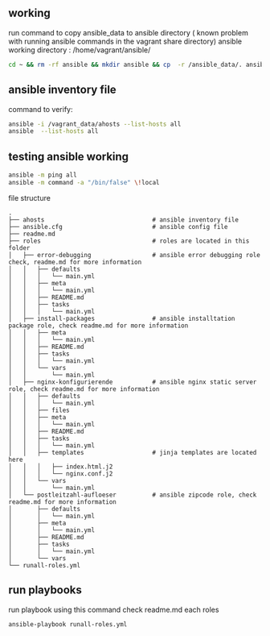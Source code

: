 ## working 

run command to copy ansible_data to ansible directory ( known problem with running ansible commands in the vagrant share directory)
ansible working directory :  /home/vagrant/ansible/

```sh
cd ~ && rm -rf ansible && mkdir ansible && cp  -r /ansible_data/. ansible && cd ansible

```

## ansible inventory file

command to verify: 
``` sh
ansible -i /vagrant_data/ahosts --list-hosts all
ansible  --list-hosts all

```
## testing ansible working

```sh
ansible -m ping all
ansible -m command -a "/bin/false" \!local

```

file structure

```tree
.
├── ahosts                              # ansible inventory file
├── ansible.cfg                         # ansible config file
├── readme.md
├── roles                               # roles are located in this folder
│   ├── error-debugging                 # ansible error debugging role check, readme.md for more information
│   │   ├── defaults
│   │   │   └── main.yml                
│   │   ├── meta
│   │   │   └── main.yml
│   │   ├── README.md
│   │   ├── tasks
│   │   │   └── main.yml
│   ├── install-packages                # ansible installtation package role, check readme.md for more information
│   │   ├── meta
│   │   │   └── main.yml
│   │   ├── README.md
│   │   ├── tasks
│   │   │   └── main.yml
│   │   └── vars
│   │       └── main.yml
│   ├── nginx-konfigurierende           # ansible nginx static server role, check readme.md for more information
│   │   ├── defaults
│   │   │   └── main.yml
│   │   ├── files
│   │   ├── meta
│   │   │   └── main.yml
│   │   ├── README.md
│   │   ├── tasks
│   │   │   └── main.yml
│   │   ├── templates                   # jinja templates are located here
│   │   │   ├── index.html.j2           
│   │   │   └── nginx.conf.j2
│   │   └── vars
│   │       └── main.yml
│   └── postleitzahl-aufloeser          # ansible zipcode role, check readme.md for more information
│       ├── defaults
│       │   └── main.yml
│       ├── meta
│       │   └── main.yml
│       ├── README.md
│       ├── tasks
│       │   └── main.yml
│       └── vars
└── runall-roles.yml
```

## run playbooks

run playbook using this command check readme.md each roles

```
ansible-playbook runall-roles.yml 
```